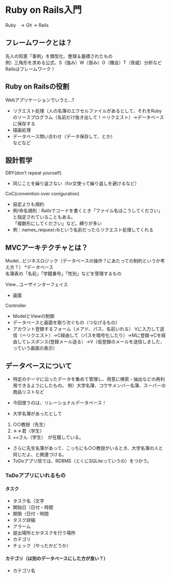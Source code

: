 # Ruby on Rails入門  
Ruby　→ Git → Rails  

## フレームワークとは？  
先人の知恵「事例」を類型化、整理＆蓄積されたもの  
例）三角形を求める公式、S（強み）W（弱み）O（機会）T（脅威）分析など  
Railsはフレームワーク！  

## Ruby on Railsの役割  
Webアプリケーションでいうと…?  
* リクエスト処理（人の名簿のエクセルファイルがあるとして、それをRubyのソースプログラム（名前だけ抜き出して！＝リクエスト）→データベースに保存する  
* 描画処理  
* データベース問い合わせ（データ保存して、とか）  
などなど  

## 設計哲学
DRY(don’t repeat yourself)  
* 同じことを繰り返さない（for文使って繰り返しを避けるなど）  

CoC(convention over coniguration)  
* 設定よりも規約  
* 例/命名規則：Railsでコードを書くとき「ファイル名はこうしてください」と指定されていることもある。  
 「複数形にしてください」など。縛りが多い  
* 例：names_request.rbという名前だったらリクエスト処理してくれる    


## MVCアーキテクチャとは？
Model…ビジネスロジック（データベースの操作？にあたっての制約というか考え方？）
*データベース  
名簿表の「名前」「学籍番号」「性別」などを管理するもの

View…ユーザインターフェイス
* 画面

Controller  
* ModelとViewの制御
* データベースと画面を取り次ぐもの（つなげるもの）
* アカウント登録するフォーム（メアド、パス、名前いれる）
Vに入力して送信（＝リクエスト）→C経由して（パスを暗号化したり）→Mに登録→Cを経由してレスポンス(登録メール送る）→V（仮登録のメールを送信しました、っていう画面の表示）



## データベースについて
* 特定のテーマに沿ったデータを集めて管理し、用意に検索・抽出などの再利用できるようにしたもの。
例）大学名簿、コウサメンバー名簿、スーパーの商品リストなど

* 今回使うのは、リレーショナルデータベース！
* 大学名簿があったとして

 1. ○○教授（先生）
 2. ＊＊君（学生）
 3. ××さん（学生）　が在籍している。

* さらに先生名簿があって、こっちにも○○教授がいるとき、大学名簿の人と同じだよ、と関連づける。  
* ToDoアプリ班では、RDBMS（とくにSQLiteっていうの）をつかう。


### ToDoアプリにいれるもの
#### タスク
* タスク名（文字
* 開始日（日付・時間
* 期限（日付・時間
* タスク詳細
* アラーム
* 提出場所とかタスクを行う場所
* カテゴリ
* チェック（やったかどうか）

#### カテゴリ（は別のデータベースにした方が良い？）
* カテゴリ名